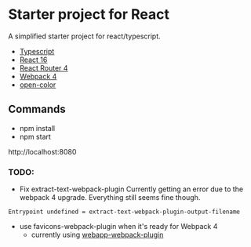 # Starter project for React
A simplified starter project for react/typescript.

- [Typescript](https://www.typescriptlang.org/)
- [React 16](https://reactjs.org/)
- [React Router 4](https://reacttraining.com/react-router/)
- [Webpack 4](https://webpack.js.org/)
- [open-color](https://yeun.github.io/open-color/)

## Commands
- npm install
- npm start

http://localhost:8080

### TODO:
- Fix extract-text-webpack-plugin
Currently getting an error due to the webpack 4 upgrade.
Everything still seems fine though.
```
Entrypoint undefined = extract-text-webpack-plugin-output-filename
```

- use favicons-webpack-plugin when it's ready for Webpack 4
  - currently using [webapp-webpack-plugin](https://www.npmjs.com/package/webapp-webpack-plugin)

